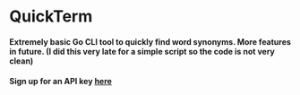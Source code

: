 # QuickTerm

#### Extremely basic Go CLI tool to quickly find word synonyms. More features in future. (I did this very late for a simple script so the code is not very clean)

#### Sign up for an API key [here](https://dictionaryapi.com/register/index)
